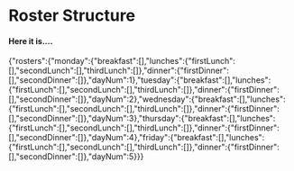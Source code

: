 # Roster Structure
#### Here it is....
{"rosters":{"monday":{"breakfast":[],"lunches":{"firstLunch":[],"secondLunch":[],"thirdLunch":[]},"dinner":{"firstDinner":[],"secondDinner":[]},"dayNum":1},"tuesday":{"breakfast":[],"lunches":{"firstLunch":[],"secondLunch":[],"thirdLunch":[]},"dinner":{"firstDinner":[],"secondDinner":[]},"dayNum":2},"wednesday":{"breakfast":[],"lunches":{"firstLunch":[],"secondLunch":[],"thirdLunch":[]},"dinner":{"firstDinner":[],"secondDinner":[]},"dayNum":3},"thursday":{"breakfast":[],"lunches":{"firstLunch":[],"secondLunch":[],"thirdLunch":[]},"dinner":{"firstDinner":[],"secondDinner":[]},"dayNum":4},"friday":{"breakfast":[],"lunches":{"firstLunch":[],"secondLunch":[],"thirdLunch":[]},"dinner":{"firstDinner":[],"secondDinner":[]},"dayNum":5}}}